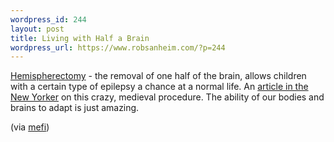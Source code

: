 ```yaml
--- 
wordpress_id: 244
layout: post
title: Living with Half a Brain
wordpress_url: https://www.robsanheim.com/?p=244
---
```

<a href="https://www.hopkinsmedicine.org/press/2002/December/021210.htm">Hemispherectomy</a> - the removal of one half of the brain, allows children with a certain type of epilepsy a chance at a normal life.  An <a href="https://www.newyorker.com/fact/content/articles/060703fa_fact">article in the New Yorker</a> on this crazy, medieval procedure.  The ability of our bodies and brains to adapt is just amazing.

(via <a href="https://metafilter.com">mefi</a>)
